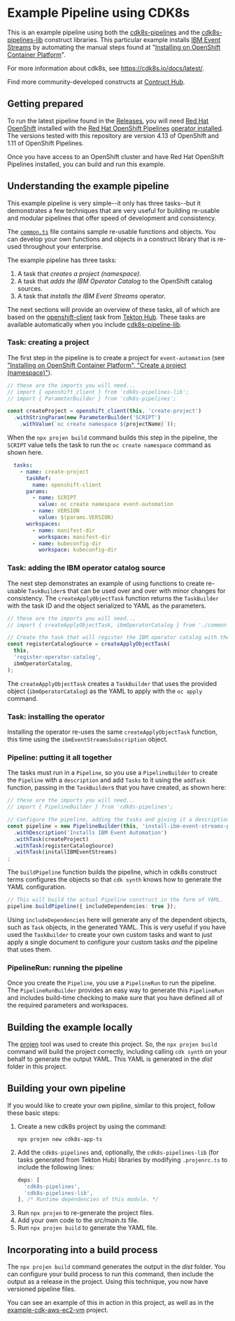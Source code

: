 # Example Pipeline using CDK8s

This is an example pipeline using both the [cdk8s-pipelines](https://github.com/cloud-native-toolkit/cdk8s-pipelines) 
and the [cdk8s-pipelines-lib](https://github.com/cloud-native-toolkit/cdk8s-pipelines-lib) construct libraries. 
This particular example installs [IBM Event Streams](https://ibm.github.io/event-automation/es/about/overview/)
by automating the manual steps found at 
"[Installing on OpenShift Container Platform](https://ibm.github.io/event-automation/es/installing/installing/)".

For more information about cdk8s, see https://cdk8s.io/docs/latest/.

Find more community-developed constructs at [Contruct Hub](https://constructs.dev/).

## Getting prepared

To run the latest pipeline found in the [Releases](./releases), you will need 
[Red Hat OpenShift](https://www.redhat.com/en/technologies/cloud-computing/openshift) 
installed with the [Red Hat OpenShift Pipelines](https://www.redhat.com/en/technologies/cloud-computing/openshift/pipelines)
[operator installed](https://docs.openshift.com/container-platform/4.13/operators/user/olm-installing-operators-in-namespace.html). 
The versions tested with this repository are version 4.13 of OpenShift and 1.11
of OpenShift Pipelines.

Once you have access to an OpenShift cluster and have Red Hat OpenShift Pipelines installed, you can
build and run this example.

## Understanding the example pipeline

This example pipeline is very simple--it only has three tasks--but it demonstrates a few techniques that are very
useful for building re-usable and modular pipelines that offer speed of development and consistency.

The [`common.ts`](src/common.ts) file contains sample re-usable functions and objects. 
You can develop your own functions and objects in a construct library that is re-used throughout your enterprise.

The example pipeline has three tasks:

1. A task that _creates a project (namespace)_.
2. A task that _adds the IBM Operator Catalog_ to the OpenShift catalog sources.
3. A task that _installs the IBM Event Streams_ operator.

The next sections will provide an overview of these tasks, all of which are based on the 
[openshift-client](https://hub.tekton.dev/tekton/task/openshift-client) task from [Tekton Hub](https://hub.tekton.dev/).
These tasks are available automatically when you include [cdk8s-pipeline-lib](https://github.com/cloud-native-toolkit/cdk8s-pipelines-lib).

### Task: creating a project

The first step in the pipeline is to create a project for `event-automation` 
(see ["Installing on OpenShift Container Platform", "Create a project (namespace)"](https://ibm.github.io/event-automation/es/installing/installing/)).

```typescript
// these are the imports you will need...
// import { openshift_client } from 'cdk8s-pipelines-lib';
// import { ParameterBuilder } from 'cdk8s-pipelines';

const createProject = openshift_client(this, 'create-project')
  .withStringParam(new ParameterBuilder('SCRIPT')
    .withValue(`oc create namespace ${projectName}`));
```

When the `npx projen build` command builds this step in the pipeline, the `SCRIPT` value tells the task to run the
`oc create namespace` command as shown here.

```yaml
  tasks:
    - name: create-project
      taskRef:
        name: openshift-client
      params:
        - name: SCRIPT
          value: oc create namespace event-automation
        - name: VERSION
          value: $(params.VERSION)
      workspaces:
        - name: manifest-dir
          workspace: manifest-dir
        - name: kubeconfig-dir
          workspace: kubeconfig-dir
```

### Task: adding the IBM operator catalog source

The next step demonstrates an example of using functions to create re-usable `TaskBuilder`s that
can be used over and over with minor changes for consistency. The `createApplyObjectTask` function
returns the `TaskBuilder` with the task ID and the object serialized to YAML as the parameters.

```typescript
// these are the imports you will need...
// import { createApplyObjectTask, ibmOperatorCatalog } from './common';

// Create the task that will register the IBM operator catalog with the cluster
const registerCatalogSource = createApplyObjectTask(
  this,
  'register-operator-catalog',
  ibmOperatorCatalog,
);
```

The `createApplyObjectTask` creates a `TaskBuilder` that uses the provided object
(`ibmOperatorCatalog`) as the YAML to apply with the `oc apply` command.

### Task: installing the operator

Installing the operator re-uses the same `createApplyObjectTask` function, this time using the
`ibmEventStreamsSubscription` object.

### Pipeline: putting it all together

The tasks must run in a `Pipeline`, so you use a `PipelineBuilder` to create the `Pipeline`
with a `description` and add `Tasks` to it using the `addTask` function, passing in the 
`TaskBuilder`s that you have created, as shown here:

```typescript
// these are the imports you will need...
// import { PipelineBuilder } from 'cdk8s-pipelines';

// Configure the pipeline, adding the tasks and giving it a description.
const pipeline = new PipelineBuilder(this, 'install-ibm-event-streams-pipeline')
  .withDescription('Installs IBM Event Automation')
  .withTask(createProject)
  .withTask(registerCatalogSource)
  .withTask(installIBMEventStreams)
;
```

The `buildPipeline` function builds the pipeline, which in cdk8s construct terms configures
the objects so that `cdk synth` knows how to generate the YAML configuration.

```typescript
// This will build the actual Pipeline construct in the form of YAML.
pipeline.buildPipeline({ includeDependencies: true });
```

Using `includeDependencies` here will generate any of the dependent objects, such as `Task` objects,
in the generated YAML. This is very useful if you have used the `TaskBuilder` to create your own
custom tasks and want to just apply a single document to configure your custom tasks _and_ the pipeline 
that uses them.

### PipelineRun: running the pipeline

Once you create the `Pipeline`, you use a `PipelineRun` to run the pipeline. The `PipelineRunBuilder`
provides an easy way to generate this `PipelineRun` and includes build-time checking to make sure
that you have defined all of the required parameters and workspaces.

## Building the example locally

The [projen](https://github.com/projen/projen) tool was used to create this project. So, the `npx projen build`
command will build the project correctly, including calling `cdk synth` on your behalf to generate
the output YAML. This YAML is generated in the _dist_ folder in this project.

## Building your own pipeline

If you would like to create your own pipline, similar to this project, follow these basic steps:

1. Create a new cdk8s project by using the command:
    ```
    npx projen new cdk8s-app-ts
    ```
2. Add the `cdk8s-pipelines` and, optionally, the `cdk8s-pipelines-lib` (for tasks generated from Tekton Hub) libraries
by modifying `.projenrc.ts` to include the following lines:
    ```typescript
    deps: [
      'cdk8s-pipelines',
      'cdk8s-pipelines-lib',
    ], /* Runtime dependencies of this module. */
    ```
3. Run `npx projen` to re-generate the project files.
4. Add your own code to the _src/main.ts_ file.
5. Run `npx projen build` to generate the YAML file.

## Incorporating into a build process

The `npx projen build` command generates the output in the _dist_ folder. You can configure your build process to 
run this command, then include the output as a release in the project. Using this technique, you now have versioned 
pipeline files.

You can see an example of this in action in this project, as well as in the 
[example-cdk-aws-ec2-vm](https://github.ibm.com/Nathan-Good/example-cdk-aws-ec2-vm) project.
